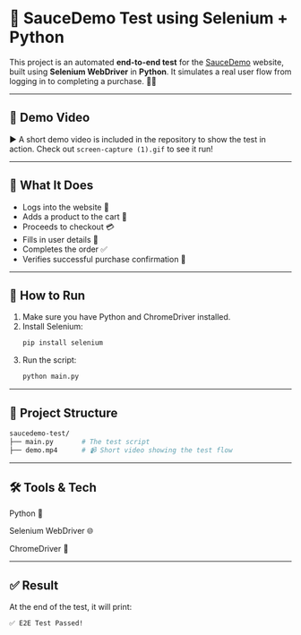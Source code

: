 # 🧪 SauceDemo Test using Selenium + Python

This project is an automated **end-to-end test** for the [SauceDemo](https://www.saucedemo.com/) website, built using **Selenium WebDriver** in **Python**. It simulates a real user flow from logging in to completing a purchase. 🛒✅

---

## 🎥 Demo Video
▶️ A short demo video is included in the repository to show the test in action. Check out `screen-capture (1).gif` to see it run!

---

## 📌 What It Does

- Logs into the website 🔐  
- Adds a product to the cart 🧺  
- Proceeds to checkout 💳  
- Fills in user details 🧍  
- Completes the order ✅  
- Verifies successful purchase confirmation 🧾

---

## 🚀 How to Run

1. Make sure you have Python and ChromeDriver installed.  
2. Install Selenium:
   ```bash
   pip install selenium
   ```
3. Run the script:
   ```bash
   python main.py
   ```

---

## 📁 Project Structure
```bash
saucedemo-test/
├── main.py       # The test script
├── demo.mp4      # 📹 Short video showing the test flow
```

---

## 🛠️ Tools & Tech
Python 🐍

Selenium WebDriver 🌐

ChromeDriver 🧭

---

## ✅ Result
At the end of the test, it will print:
```bash
✅ E2E Test Passed!
```
